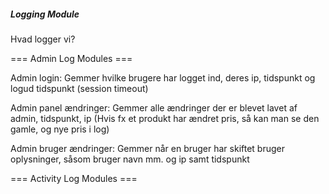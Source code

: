 ##### Logging Module #####

Hvad logger vi?

=== Admin Log Modules ===

Admin login:
    Gemmer hvilke brugere har logget ind, deres ip, tidspunkt og logud tidspunkt (session timeout)

Admin panel ændringer:
    Gemmer alle ændringer der er blevet lavet af admin, tidspunkt, ip
    (Hvis fx et produkt har ændret pris, så kan man se den gamle, og nye pris i log)

Admin bruger ændringer:
    Gemmer når en bruger har skiftet bruger oplysninger, såsom bruger navn mm. og ip samt tidspunkt

=== Activity Log Modules ===

